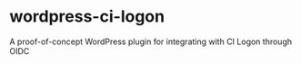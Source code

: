 # wordpress-ci-logon
A proof-of-concept WordPress plugin for integrating with CI Logon through OIDC
